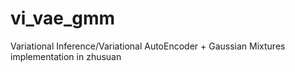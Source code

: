 # vi_vae_gmm
Variational Inference/Variational AutoEncoder + Gaussian Mixtures implementation in zhusuan
